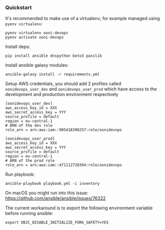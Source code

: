 ### Quickstart

It's recommended to make use of a virtualenv, for example managed using `pyenv virtualenv`:
```
pyenv virtualenv ooni-devops
pyenv activate ooni-devops
```

Install deps:
```
pip install ansible dnspython boto3 passlib
```

Install ansible galaxy modules:
```
ansible-galaxy install -r requirements.yml
```

Setup AWS credentials, you should add 2 profiles called `oonidevops_user_dev` and `oonidevops_user_prod` which have access to the development and production environment respectively

```
[oonidevops_user_dev]
aws_access_key_id = XXX
aws_secret_access_key = YYY
source_profile = default
region = eu-central-1
# ARN of the dev role
role_arn = arn:aws:iam::905418398257:role/oonidevops

[oonidevops_user_prod]
aws_access_key_id = XXX
aws_secret_access_key = YYY
source_profile = default
region = eu-central-1
# ARN of the prod role
role_arn = arn:aws:iam::471112720364:role/oonidevops
```

Run playbook:
```
ansible-playbook playbook.yml -i inventory
```

On macOS you might run into this issue: https://github.com/ansible/ansible/issues/76322

The current workaround is to export the following environment variable before running ansible:
```
export OBJC_DISABLE_INITIALIZE_FORK_SAFETY=YES
```
